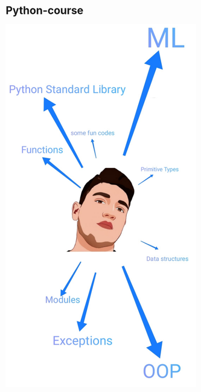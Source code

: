 # Python-course

<img src="https://github.com/AHGh1386/AHGh1386/blob/main/IMG_20231012_112642.jpg">
